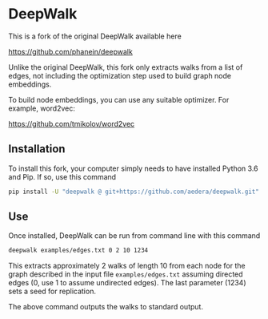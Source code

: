 # DeepWalk

This is a fork of the original DeepWalk available here

https://github.com/phanein/deepwalk

Unlike the original DeepWalk, this fork only extracts walks from a list of
edges, not including the optimization step used to build graph node
embeddings.

To build node embeddings, you can use any suitable optimizer. For example,
word2vec:

https://github.com/tmikolov/word2vec

## Installation

To install this fork, your computer simply needs to have installed Python 3.6
and Pip. If so, use this command

```bash
pip install -U "deepwalk @ git+https://github.com/aedera/deepwalk.git"
```

## Use

Once installed, DeepWalk can be run from command line with this command

```bash
deepwalk examples/edges.txt 0 2 10 1234
```

This extracts approximately 2 walks of length 10 from each node for the graph
described in the input file `examples/edges.txt` assuming directed edges (0,
use 1 to assume undirected edges). The last parameter (1234) sets a seed for
replication.

The above command outputs the walks to standard output.
